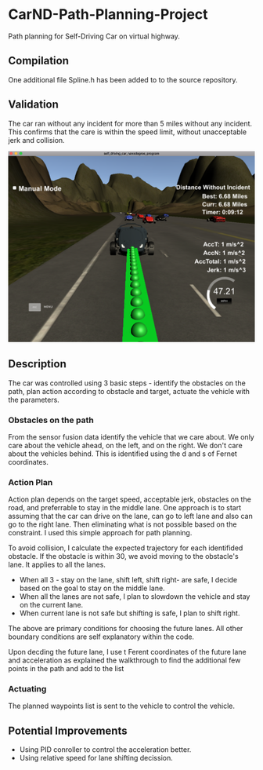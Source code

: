 # CarND-Path-Planning-Project
Path planning for Self-Driving Car on virtual highway.

## Compilation
One additional file Spline.h has been added to to the source repository.

## Validation
The car ran without any incident for more than 5 miles without any incident. This confirms that the care is within the speed limit, without unacceptable jerk and collision.

![Optional Text](./extras/PathPlanning1.png)

## Description
The car was controlled using 3 basic steps - identify the obstacles on the path, plan action according to obstacle and target, actuate the vehicle with the parameters.

### Obstacles on the path
From the sensor fusion data identify the vehicle that we care about. We only care about the vehicle ahead, on the left, and on the right. We don't care about the vehicles behind. This is identified using the d and s of Fernet coordinates.

### Action Plan
Action plan depends on the target speed, acceptable jerk, obstacles on the road, and preferrable to stay in the middle lane. One approach is to start assuming that the car can drive on the lane, can go to left lane and also can go to the right lane. Then eliminating what is not possible based on the constraint. I used this simple approach for path planning.

To avoid collision, I calculate the expected trajectory for each identifided obstacle. If the obstacle is within 30, we avoid moving to the obstacle's lane. It applies to all the lanes.

- When all 3 - stay on the lane, shift left, shift right- are safe, I decide based on the goal to stay on the middle lane.
- When all the lanes are not safe, I plan to slowdown the vehicle and stay on the current lane.
- When current lane is not safe but shifting is safe, I plan to shift right.

The above are primary conditions for choosing the future lanes. All other boundary conditions are self explanatory within the code.

Upon decding the future lane, I use t Ferent coordinates of the future lane and acceleration as explained the walkthrough to find the additional few points in the path and add to the list

### Actuating
The planned waypoints list is sent to the vehicle to control the vehicle.

## Potential Improvements
- Using PID conroller to control the acceleration better.
- Using relative speed for lane shifting decission.

